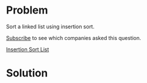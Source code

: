 
# Problem

Sort a linked list using insertion sort.

[Subscribe](/subscribe/) to see which companies asked this question.



[Insertion Sort List](https://leetcode.com/problems/insertion-sort-list)

# Solution



